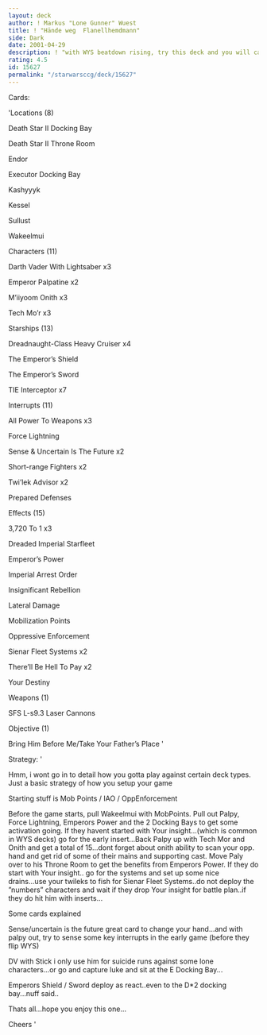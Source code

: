 ```yaml
---
layout: deck
author: ! Markus "Lone Gunner" Wuest
title: ! "Hände weg  Flanellhemdmann"
side: Dark
date: 2001-04-29
description: ! "with WYS beatdown rising, try this deck and you will catch people off guard..."
rating: 4.5
id: 15627
permalink: "/starwarsccg/deck/15627"
---
```

Cards: 

'Locations (8)

Death Star II Docking Bay 

Death Star II Throne Room 

Endor 

Executor Docking Bay 

Kashyyyk 

Kessel 

Sullust 

Wakeelmui 


Characters (11)

Darth Vader With Lightsaber  x3

Emperor Palpatine  x2

M’iiyoom Onith  x3

Tech Mo’r  x3


Starships (13)

Dreadnaught-Class Heavy Cruiser  x4

The Emperor’s Shield 

The Emperor’s Sword 

TIE Interceptor  x7


Interrupts (11)

All Power To Weapons  x3

Force Lightning 

Sense & Uncertain Is The Future  x2

Short-range Fighters  x2

Twi’lek Advisor  x2

Prepared Defenses


Effects (15)

3,720 To 1  x3

Dreaded Imperial Starfleet 

Emperor’s Power 

Imperial Arrest Order 

Insignificant Rebellion 

Lateral Damage 

Mobilization Points 

Oppressive Enforcement 

Sienar Fleet Systems  x2

There’ll Be Hell To Pay  x2

Your Destiny 


Weapons (1)

SFS L-s9.3 Laser Cannons 


Objective (1)

Bring Him Before Me/Take Your Father’s Place  '

Strategy: '

Hmm, i wont go in to detail how you gotta play against certain deck types. Just a basic strategy of how you setup your game


Starting stuff is Mob Points / IAO / OppEnforcement


Before the game starts, pull Wakeelmui with MobPoints. Pull out Palpy, Force Lightning, Emperors Power and the 2 Docking Bays to get some activation going. If they havent started with Your insight...(which is common in WYS decks) go for the early insert...Back Palpy up with Tech Mor and Onith and get a total of 15...dont forget about onith ability to scan your opp. hand and get rid of some of their mains and supporting cast. Move Paly over to his Throne Room to get the benefits from Emperors Power. If they do start with Your insight.. go for the systems and set up some nice drains...use your twileks to fish for Sienar Fleet Systems..do not deploy the ”numbers” characters and wait if they drop Your insight for battle plan..if they do hit him with inserts...


Some cards explained


Sense/uncertain is the future great card to change your hand...and with palpy out, try to sense some key interrupts in the early game (before they flip WYS)


DV with Stick i only use him for suicide runs against some lone characters...or go and capture luke and sit at the E Docking Bay...


Emperors Shield / Sword deploy as react..even to the D*2 docking bay...nuff said..


Thats all...hope you enjoy this one...


Cheers  '
